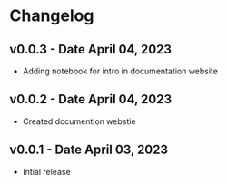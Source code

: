 # Changelog

## v0.0.3 - Date April 04, 2023

- Adding notebook for intro in documentation website

## v0.0.2 - Date April 04, 2023

- Created documention webstie

## v0.0.1 - Date April 03, 2023

- Intial release